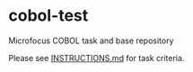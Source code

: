 # cobol-test
Microfocus COBOL task and base repository

Please see [INSTRUCTIONS.md](/INSTRUCTIONS.md) for task criteria.
